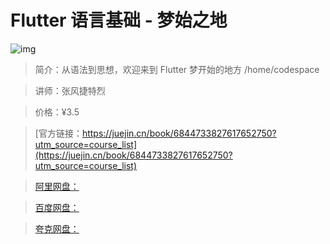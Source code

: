 # Flutter 语言基础 - 梦始之地

![img](../../assets/f025d207460f4366a76bfa1d793d3b82~tplv-k3u1fbpfcp-no-mark:280:280:200:280.png)

> 简介：从语法到思想，欢迎来到 Flutter 梦开始的地方 /home/codespace

> 讲师：张风捷特烈

> 价格：¥3.5

> [官方链接：https://juejin.cn/book/6844733827617652750?utm_source=course_list](https://juejin.cn/book/6844733827617652750?utm_source=course_list)

> [阿里网盘：]()

> [百度网盘：]()

> [夸克网盘：]()
